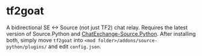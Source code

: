 # tf2goat

A bidirectional SE <-> Source (not just TF2) chat relay. Requires the latest version of Source.Python and [ChatExchange-Source.Python](https://github.com/quartata/ChatExchange-Source.Python). After installing both, simply move `tf2goat` into `<mod folder>/addons/source-python/plugins/` and edit `config.json`.
